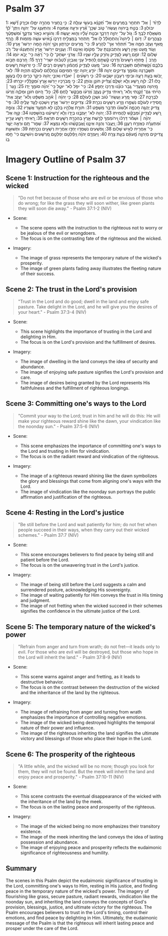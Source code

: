 # Psalm 37
1: לְדָוִ֨ד ׀ אַל־ תִּתְחַ֥ר בַּמְּרֵעִ֑ים אַל־ תְּ֝קַנֵּ֗א בְּעֹשֵׂ֥י עַוְלָֽה׃
2: כִּ֣י כֶ֭חָצִיר מְהֵרָ֣ה יִמָּ֑לוּ וּכְיֶ֥רֶק דֶּ֝֗שֶׁא יִבּוֹלֽוּן׃
3: בְּטַ֣ח בַּֽ֭יהוָה וַעֲשֵׂה־ ט֑וֹב שְׁכָן־ אֶ֝֗רֶץ וּרְעֵ֥ה אֱמוּנָֽה׃
4: וְהִתְעַנַּ֥ג עַל־ יְהוָ֑ה וְיִֽתֶּן־ לְ֝ךָ֗ מִשְׁאֲלֹ֥ת לִבֶּֽךָ׃
5: גּ֣וֹל עַל־ יְהוָ֣ה דַּרְכֶּ֑ךָ וּבְטַ֥ח עָ֝לָ֗יו וְה֣וּא יַעֲשֶֽׂה׃
6: וְהוֹצִ֣יא כָא֣וֹר צִדְקֶ֑ךָ וּ֝מִשְׁפָּטֶ֗ךָ כַּֽצָּהֳרָֽיִם׃
7: דּ֤וֹם ׀ לַיהוָה֮ וְהִתְח֪וֹלֵ֫ל ל֥וֹ אַל־ תִּ֭תְחַר בְּמַצְלִ֣יחַ דַּרְכּ֑וֹ בְּ֝אִ֗ישׁ עֹשֶׂ֥ה מְזִמּֽוֹת׃
8: הֶ֣רֶף מֵ֭אַף וַעֲזֹ֣ב חֵמָ֑ה אַל־ תִּ֝תְחַ֗ר אַךְ־ לְהָרֵֽעַ׃
9: כִּֽי־ מְ֭רֵעִים יִכָּרֵת֑וּן וְקֹוֵ֥י יְ֝הוָ֗ה הֵ֣מָּה יִֽירְשׁוּ־ אָֽרֶץ׃
10: וְע֣וֹד מְ֭עַט וְאֵ֣ין רָשָׁ֑ע וְהִתְבּוֹנַ֖נְתָּ עַל־ מְקוֹמ֣וֹ וְאֵינֶֽנּוּ׃
11: וַעֲנָוִ֥ים יִֽירְשׁוּ־ אָ֑רֶץ וְ֝הִתְעַנְּג֗וּ עַל־ רֹ֥ב שָׁלֽוֹם׃
12: זֹמֵ֣ם רָ֭שָׁע לַצַּדִּ֑יק וְחֹרֵ֖ק עָלָ֣יו שִׁנָּֽיו׃
13: אֲדֹנָ֥י יִשְׂחַק־ ל֑וֹ כִּֽי־ רָ֝אָ֗ה כִּֽי־ יָבֹ֥א יוֹמֽוֹ׃
14: חֶ֤רֶב ׀ פָּֽתְח֣וּ רְשָׁעִים֮ וְדָרְכ֪וּ קַ֫שְׁתָּ֥ם לְ֭הַפִּיל עָנִ֣י וְאֶבְי֑וֹן לִ֝טְב֗וֹחַ יִשְׁרֵי־ דָֽרֶךְ׃
15: חַ֭רְבָּם תָּב֣וֹא בְלִבָּ֑ם וְ֝קַשְּׁתוֹתָ֗ם תִּשָּׁבַֽרְנָה׃
16: טוֹב־ מְ֭עַט לַצַּדִּ֑יק מֵ֝הֲמ֗וֹן רְשָׁעִ֥ים רַבִּֽים׃
17: כִּ֤י זְרוֹע֣וֹת רְ֭שָׁעִים תִּשָּׁבַ֑רְנָה וְסוֹמֵ֖ךְ צַדִּיקִ֣ים יְהוָֽה׃
18: יוֹדֵ֣עַ יְ֭הוָה יְמֵ֣י תְמִימִ֑ם וְ֝נַחֲלָתָ֗ם לְעוֹלָ֥ם תִּהְיֶֽה׃
19: לֹֽא־ יֵ֭בֹשׁוּ בְּעֵ֣ת רָעָ֑ה וּבִימֵ֖י רְעָב֣וֹן יִשְׂבָּֽעוּ׃
20: כִּ֤י רְשָׁעִ֨ים ׀ יֹאבֵ֗דוּ וְאֹיְבֵ֣י יְ֭הוָה כִּיקַ֣ר כָּרִ֑ים כָּל֖וּ בֶעָשָׁ֣ן כָּֽלוּ׃
21: לֹוֶ֣ה רָ֭שָׁע וְלֹ֣א יְשַׁלֵּ֑ם וְ֝צַדִּ֗יק חוֹנֵ֥ן וְנוֹתֵֽן׃
22: כִּ֣י מְ֭בֹרָכָיו יִ֣ירְשׁוּ אָ֑רֶץ וּ֝מְקֻלָּלָ֗יו יִכָּרֵֽתוּ׃
23: מֵ֭יְהוָה מִֽצְעֲדֵי־ גֶ֥בֶר כּוֹנָ֗נוּ וְדַרְכּ֥וֹ יֶחְפָּֽץ׃
24: כִּֽי־ יִפֹּ֥ל לֹֽא־ יוּטָ֑ל כִּֽי־ יְ֝הוָ֗ה סוֹמֵ֥ךְ יָדֽוֹ׃
25: נַ֤עַר ׀ הָיִ֗יתִי גַּם־ זָ֫קַ֥נְתִּי וְֽלֹא־ רָ֭אִיתִי צַדִּ֣יק נֶעֱזָ֑ב וְ֝זַרְע֗וֹ מְבַקֶּשׁ־ לָֽחֶם׃
26: כָּל־ הַ֭יּוֹם חוֹנֵ֣ן וּמַלְוֶ֑ה וְ֝זַרְע֗וֹ לִבְרָכָֽה׃
27: ס֣וּר מֵ֭רָע וַעֲשֵׂה־ ט֗וֹב וּשְׁכֹ֥ן לְעוֹלָֽם׃
28: כִּ֤י יְהוָ֨ה ׀ אֹ֘הֵ֤ב מִשְׁפָּ֗ט וְלֹא־ יַעֲזֹ֣ב אֶת־ חֲ֭סִידָיו לְעוֹלָ֣ם נִשְׁמָ֑רוּ וְזֶ֖רַע רְשָׁעִ֣ים נִכְרָֽת׃
29: צַדִּיקִ֥ים יִֽירְשׁוּ־ אָ֑רֶץ וְיִשְׁכְּנ֖וּ לָעַ֣ד עָלֶֽיהָ׃
30: פִּֽי־ צַ֭דִּיק יֶהְגֶּ֣ה חָכְמָ֑ה וּ֝לְשׁוֹנ֗וֹ תְּדַבֵּ֥ר מִשְׁפָּֽט׃
31: תּוֹרַ֣ת אֱלֹהָ֣יו בְּלִבּ֑וֹ לֹ֖א תִמְעַ֣ד אֲשֻׁרָיו׃
32: צוֹפֶ֣ה רָ֭שָׁע לַצַּדִּ֑יק וּ֝מְבַקֵּ֗שׁ לַהֲמִיתוֹ׃
33: יְ֭הוָה לֹא־ יַעַזְבֶ֣נּוּ בְיָד֑וֹ וְלֹ֥א יַ֝רְשִׁיעֶ֗נּוּ בְּהִשָּׁפְטֽוֹ׃
34: קַוֵּ֤ה אֶל־ יְהוָ֨ה ׀ וּשְׁמֹ֬ר דַּרְכּ֗וֹ וִֽ֭ירוֹמִמְךָ לָרֶ֣שֶׁת אָ֑רֶץ בְּהִכָּרֵ֖ת רְשָׁעִ֣ים תִּרְאֶֽה׃
35: רָ֭אִיתִי רָשָׁ֣ע עָרִ֑יץ וּ֝מִתְעָרֶ֗ה כְּאֶזְרָ֥ח רַעֲנָֽן׃
36: וַ֭יּֽ͏ַעֲבֹר וְהִנֵּ֣ה אֵינֶ֑נּוּ וָֽ֝אֲבַקְשֵׁ֗הוּ וְלֹ֣א נִמְצָֽא׃
37: שְׁמָר־ תָּ֭ם וּרְאֵ֣ה יָשָׁ֑ר כִּֽי־ אַחֲרִ֖ית לְאִ֣ישׁ שָׁלֽוֹם׃
38: וּֽ֭פֹשְׁעִים נִשְׁמְד֣וּ יַחְדָּ֑ו אַחֲרִ֖ית רְשָׁעִ֣ים נִכְרָֽתָה׃
39: וּתְשׁוּעַ֣ת צַ֭דִּיקִים מֵיְהוָ֑ה מָֽ֝עוּזָּ֗ם בְּעֵ֣ת צָרָֽה׃
40: וַֽיַּעְזְרֵ֥ם יְהוָ֗ה וַֽיְפַ֫לְּטֵ֥ם יְפַלְּטֵ֣ם מֵ֭רְשָׁעִים וְיוֹשִׁיעֵ֑ם כִּי־ חָ֥סוּ בֽוֹ׃

# Imagery Outline of Psalm 37

## Scene 1: Instruction for the righteous and the wicked

> "Do not fret because of those who are evil or be envious of those who do wrong; for like the grass they will soon wither, like green plants they will soon die away." - Psalm 37:1-2 (NIV)

- Scene:
  - The scene opens with the instruction to the righteous not to worry or be jealous of the evil or wrongdoers.
  - The focus is on the contrasting fate of the righteous and the wicked.

- Imagery:
  - The image of grass represents the temporary nature of the wicked's prosperity.
  - The image of green plants fading away illustrates the fleeting nature of their success.

## Scene 2: The trust in the Lord's provision

> "Trust in the Lord and do good; dwell in the land and enjoy safe pasture. Take delight in the Lord, and he will give you the desires of your heart." - Psalm 37:3-4 (NIV)

- Scene:
  - This scene highlights the importance of trusting in the Lord and delighting in Him.
  - The focus is on the Lord's provision and the fulfillment of desires.

- Imagery:
  - The image of dwelling in the land conveys the idea of security and abundance.
  - The image of enjoying safe pasture signifies the Lord's provision and care.
  - The image of desires being granted by the Lord represents His faithfulness and the fulfillment of righteous longings.

## Scene 3: Committing one's ways to the Lord

> "Commit your way to the Lord; trust in him and he will do this: He will make your righteous reward shine like the dawn, your vindication like the noonday sun." - Psalm 37:5-6 (NIV)

- Scene:
  - This scene emphasizes the importance of committing one's ways to the Lord and trusting in Him for vindication.
  - The focus is on the radiant reward and vindication of the righteous.

- Imagery:
  - The image of a righteous reward shining like the dawn symbolizes the glory and blessings that come from aligning one's ways with the Lord.
  - The image of vindication like the noonday sun portrays the public affirmation and justification of the righteous.

## Scene 4: Resting in the Lord's justice

> "Be still before the Lord and wait patiently for him; do not fret when people succeed in their ways, when they carry out their wicked schemes." - Psalm 37:7 (NIV)

- Scene:
  - This scene encourages believers to find peace by being still and patient before the Lord.
  - The focus is on the unwavering trust in the Lord's justice.

- Imagery:
  - The image of being still before the Lord suggests a calm and surrendered posture, acknowledging His sovereignty.
  - The image of waiting patiently for Him conveys the trust in His timing and judgment.
  - The image of not fretting when the wicked succeed in their schemes signifies the confidence in the ultimate justice of the Lord.

## Scene 5: The temporary nature of the wicked's power

> "Refrain from anger and turn from wrath; do not fret—it leads only to evil. For those who are evil will be destroyed, but those who hope in the Lord will inherit the land." - Psalm 37:8-9 (NIV)

- Scene:
  - This scene warns against anger and fretting, as it leads to destructive behavior.
  - The focus is on the contrast between the destruction of the wicked and the inheritance of the land by the righteous.

- Imagery:
  - The image of refraining from anger and turning from wrath emphasizes the importance of controlling negative emotions.
  - The image of the wicked being destroyed highlights the temporal nature of their power and influence.
  - The image of the righteous inheriting the land signifies the ultimate victory and blessings of those who place their hope in the Lord.

## Scene 6: The prosperity of the righteous

> "A little while, and the wicked will be no more; though you look for them, they will not be found. But the meek will inherit the land and enjoy peace and prosperity." - Psalm 37:10-11 (NIV)

- Scene:
  - This scene contrasts the eventual disappearance of the wicked with the inheritance of the land by the meek.
  - The focus is on the lasting peace and prosperity of the righteous.

- Imagery:
  - The image of the wicked being no more emphasizes their transitory existence.
  - The image of the meek inheriting the land conveys the idea of lasting possession and abundance.
  - The image of enjoying peace and prosperity reflects the eudaimonic significance of righteousness and humility.

## Summary

The scenes in this Psalm depict the eudaimonic significance of trusting in the Lord, committing one's ways to Him, resting in His justice, and finding peace in the temporary nature of the wicked's power. The imagery of flourishing like grass, secure pasture, radiant rewards, vindication like the noonday sun, and inheriting the land conveys the concepts of God's provision, blessings, justice, and ultimate victory for the righteous. The Psalm encourages believers to trust in the Lord's timing, control their emotions, and find peace by delighting in Him. Ultimately, the eudaimonic message of the Psalm is that the righteous will inherit lasting peace and prosper under the care of the Lord.